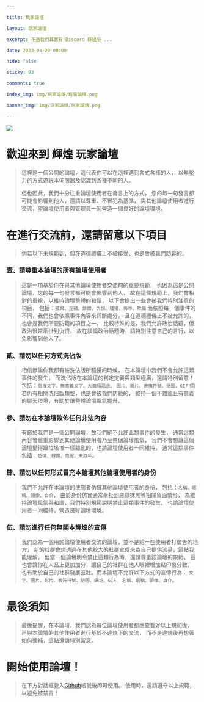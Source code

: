 ```yaml
---

title: 玩家論壇

layout: 玩家論壇

excerpt: 不過我們其實有 Discord 群組啦 ...

date: 2023-04-29 00:00

hide: false

sticky: 93

comments: true

index_img: img/玩家論壇/玩家論壇.png

banner_img: img/玩家論壇/玩家論壇.png

---
```



![](img/玩家論壇/橫幅.png)

# 歡迎來到 輝煌 玩家論壇
> 這裡是一個公開的論壇，這代表你可以在這裡遇到各式各樣的人，
> 以無壓力的方式遊玩本伺服器及認識到各種不同的人。 
> 
> 但也因此，我們十分注重論壇使用者在發言上的方式，
> 您的每一句發言都可能會影響到他人，還請以尊重、不冒犯為基準，
> 與其他論壇使用者進行交流，望論壇使用者與管理員一同營造一個良好的論壇環境。

# 在進行交流前，還請留意以下項目
> 倘若以下未規範到，但在道德禮儀上不被接受，也是會被我們防範的。

### 壹、請尊重本論壇的所有論壇使用者
> 這是一項基於你在與其他論壇使用者交流前的重要規範，
> 也因為這是公開論壇，您的每一句發言都可能會影響到他人，
> 故在這條規範上，我們會相對的重視，以維持論壇整體的和諧，
> 以下會提出一些會被我們特別注意的項目，
> 包括：` 威脅、淫穢、誹謗、仇恨、騷擾、侮辱、欺騙 `
> 而依照每一個事件的不同，我們也會依照事件內容來評斷處分，
> 且在道德禮儀上不被允許的，也會是我們所要防範的項目之一，
> 比較特殊的是，我們允許政治話題，但政治很常牽扯到仇恨，
> 故在談論政治話題時，請特別注意自己的言行，以免影響到他人了。

### 貳、請勿以任何方式洗佔版
> 相信無論你我都有被洗佔版所騷擾的時候，
> 在本論壇中我們不會允許這類事件的發生，
> 而洗佔版在本論壇的判定定義與類型極廣，還請特別留意！
> 包括：` 重複文字、無意義文字、大面積訊息、 `
> ` 圖片、影片、表情符號、貼圖、GIF `
> 倘若仍有相關洗佔版類型，也是會被我們防範的，
> 維持一個不雜亂且有意義的聊天環境，有助於讓整體論壇風氣提升。

### 參、請勿在本論壇散佈任何非法內容
> 有鑑於我們是一個公開論壇，故我們絕不允許此類事件的發生，
> 通常這類內容會嚴重影響到其他論壇使用者乃至整個論壇風氣，
> 我們不會想讓這個論壇變得跟垃圾堆一樣雜亂的，也請論壇使用者一同維持，
> 通常這類事件包括：` 色情、裸露、血腥、未成年 `。

### 肆、請勿以任何形式冒充本論壇其他論壇使用者的身份
> 我們不允許在本論壇的使用者仿冒其他論壇使用者的身份，
> 包括：` 名稱、暱稱、頭像、自介 `，
> 由於身份仿冒通常牽扯到惡意抹黑等相關負面情形，
> 為維持論壇風氣與和諧，我們特別規範說明禁止這類事件的發生，
> 也請論壇使用者一同維持，營造良好論壇環境。

### 伍、請勿進行任何無關本輝煌的宣傳
> 我們認為一個用於論壇使用者交流的論壇，並不是給一些使用者打廣告的地方，
> 新的社群會想透過在其他較大的社群宣傳來為自己提供流量，這點我能理解，
> 但當一個論壇明令禁止這類行為時，還請尊重該論壇的規範，
> 這也會讓你在人品上更加加分，讓自己的社群在他人眼裡增加點印象分數，
> 也有助於自己的社群發展茁壯。而本論壇不允許以下方式的宣傳行為：
> ` 文字、圖片、影片、表符符號、貼圖、網址、GIF、 `
> ` 名稱、暱稱、頭像、自介 `。

# 最後須知
> 最後提醒，在本論壇，我們認為每位論壇使用者都應查看好以上規範後，
> 再與本論壇的其他使用者進行基於不違規下的交流，
> 而不是違規後再想著如何彌補，這點還請特別留意。

# 開始使用論壇！
> 在下方對話框登入[Github](https://github.com/)帳號後即可使用。
> 使用時，還請遵守以上規範，以避免被禁言！
